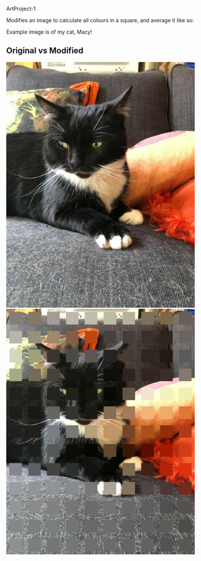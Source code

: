 ArtProject-1

Modifies an image to calculate all colours in a square, and average it like so:

Example image is of my cat, Macy! 
## Original vs Modified
![modifiedImage](./image.png)
![modifiedImage](./image1.png)
